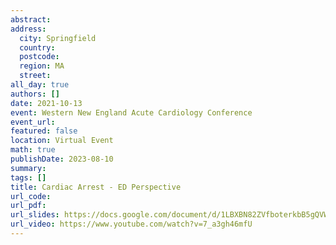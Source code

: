 ```yaml
---
abstract: 
address:
  city: Springfield
  country:
  postcode: 
  region: MA
  street: 
all_day: true
authors: []
date: 2021-10-13
event: Western New England Acute Cardiology Conference
event_url: 
featured: false
location: Virtual Event
math: true
publishDate: 2023-08-10
summary: 
tags: []
title: Cardiac Arrest - ED Perspective
url_code: 
url_pdf: 
url_slides: https://docs.google.com/document/d/1LBXBN82ZVfboterkbB5gQVWYbeVtC6Zyrw56EysroY0/edit
url_video: https://www.youtube.com/watch?v=7_a3gh46mfU
---
```

